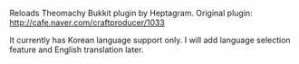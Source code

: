 Reloads Theomachy Bukkit plugin by Heptagram.
Original plugin: http://cafe.naver.com/craftproducer/1033

It currently has Korean language support only. I will add language selection feature and English translation later. 

